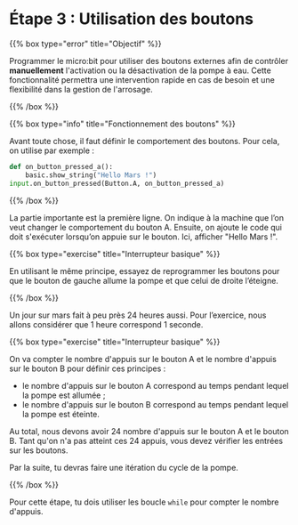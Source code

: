 # Étape 3 : Utilisation des boutons

{{% box type="error" title="Objectif" %}}

Programmer le micro:bit pour utiliser des boutons externes afin de contrôler
**manuellement** l'activation ou la désactivation de la pompe à eau. Cette
fonctionnalité permettra une intervention rapide en cas de besoin et une
flexibilité dans la gestion de l'arrosage.

{{% /box %}}

{{% box type="info" title="Fonctionnement des boutons" %}}

Avant toute chose, il faut définir le comportement des boutons. Pour cela, on
utilise par exemple :

```python
def on_button_pressed_a():
    basic.show_string("Hello Mars !")
input.on_button_pressed(Button.A, on_button_pressed_a)
```

{{% /box %}}

La partie importante est la première ligne. On indique à la machine que l’on
veut changer le comportement du bouton A. Ensuite, on ajoute le code qui doit
s'exécuter lorsqu’on appuie sur le bouton. Ici, afficher "Hello Mars !".

{{% box type="exercise" title="Interrupteur basique" %}}

En utilisant le même principe, essayez de reprogrammer les boutons pour que le
bouton de gauche allume la pompe et que celui de droite l’éteigne.

{{% /box %}}

Un jour sur mars fait à peu près 24 heures aussi. Pour l’exercice, nous allons
considérer que 1 heure correspond 1 seconde. 

{{% box type="exercise" title="Interrupteur basique" %}}

On va compter le nombre d'appuis sur le bouton A et le nombre d'appuis sur le
bouton B pour définir ces principes :

- le nombre d'appuis sur le bouton A correspond au temps pendant lequel la pompe
est allumée ;
- le nombre d'appuis sur le bouton B correspond au temps pendant lequel la pompe
est éteinte.

Au total, nous devons avoir 24 nombre d'appuis sur le bouton A et le bouton B.
Tant qu'on n'a pas atteint ces 24 appuis, vous devez vérifier les entrées sur
les boutons.

Par la suite, tu devras faire une itération du cycle de la pompe.

{{% /box %}}

Pour cette étape, tu dois utiliser les boucle `while` pour compter le nombre
d'appuis.
